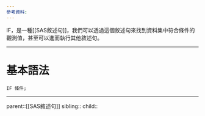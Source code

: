```yaml
---
參考資料:
---
```

IF，是一種[[SAS敘述句]]，我們可以透過這個敘述句來找到資料集中符合條件的觀測值，甚至可以進而執行其他敘述句。
- - -
# 基本語法
```SAS
IF 條件;
```
- - -
parent::[[SAS敘述句]]
sibling::
child::